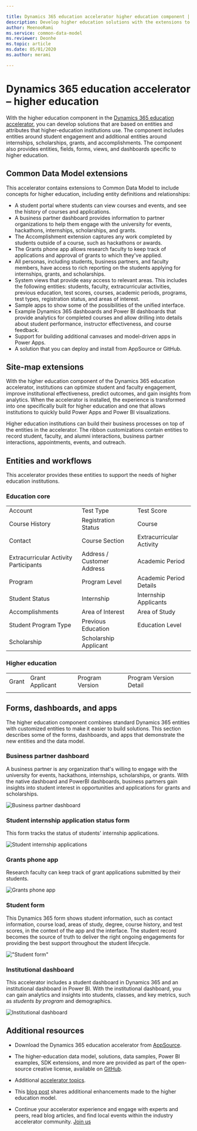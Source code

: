```yaml
---

title: Dynamics 365 education accelerator higher education component | Microsoft Docs
description: Develop higher education solutions with the extensions to Common Data Model and the built-in forms, views, and dashboards of the Dynamics 365 education accelerator – higher education component.
author: MeenooRami
ms.service: common-data-model
ms.reviewer: Deonhe
ms.topic: article
ms.date: 05/01/2020
ms.author: merami

---
```


# Dynamics 365 education accelerator – higher education

With the higher education component in the [Dynamics 365 education accelerator](https://appsource.microsoft.com/product/dynamics-365/mshied.highereducationcommondatamodel?tab=Overview), you can develop solutions that are based on entities and attributes that higher-education institutions use. The component includes entities around student engagement and additional entities around internships, scholarships, grants, and accomplishments. The component also provides entities, fields, forms, views, and dashboards specific to higher education.

## Common Data Model extensions

This accelerator contains extensions to Common Data Model to include concepts for higher education, including entity definitions and relationships:

- A student portal where students can view courses and events, and see the history of courses and applications.
- A business partner dashboard provides information to partner organizations to help them engage with the university for events, hackathons, internships, scholarships, and grants.
- The Accomplishment extension captures any work completed by students outside of a course, such as hackathons or awards.
- The Grants phone app allows research faculty to keep track of applications and approval of grants to which they've applied.
- All personas, including students, business partners, and faculty members, have access to rich reporting on the students applying for internships, grants, and scholarships.
- System views that provide easy access to relevant areas. This includes the following entities: students, faculty, extracurricular activities, previous education, test scores, courses, academic periods, programs, test types, registration status, and areas of interest.
- Sample apps to show some of the possibilities of the unified interface.
- Example Dynamics 365 dashboards and Power BI dashboards that provide analytics for completed courses and allow drilling into details about student performance, instructor effectiveness, and course feedback.
- Support for building additional canvases and model-driven apps in Power Apps.
- A solution that you can deploy and install from AppSource or GitHub.

## Site-map extensions

With the higher education component of the Dynamics 365 education accelerator, institutions can optimize student and faculty engagement, improve institutional effectiveness, predict outcomes, and gain insights from analytics. When the accelerator is installed, the experience is transformed into one specifically built for higher education and one that allows institutions to quickly build Power Apps and Power BI visualizations.

Higher education institutions can build their business processes on top of the entities in the accelerator. The ribbon customizations contain entities to record student, faculty, and alumni interactions, business partner interactions, appointments, events, and outreach.

## Entities and workflows

This accelerator provides these entities to support the needs of higher education institutions.

### Education core

|   |  |                        |
| ------------- | ------------- |----------|
| Account  | Test Type  | Test Score|
| Course History  | Registration Status  | Course |
| Contact |Course Section |Extracurricular Activity |
|Extracurricular Activity Participants |Address / Customer Address |Academic Period |
|Program |Program Level |Academic Period Details |
|Student Status |Internship |Internship Applicants   |
|Accomplishments |Area of Interest |Area of Study |
|Student Program Type |Previous Education |Education Level |
|Scholarship |Scholarship Applicant | |

### Higher education

|   |  |                        |     |
| ------------- | ------------- |----------|-----------|
| Grant  | Grant Applicant  | Program Version | Program Version Detail|
||||


## Forms, dashboards, and apps

The higher education component combines standard Dynamics 365 entities with customized entities to make it easier to build solutions. This section describes some of the forms, dashboards, and apps that demonstrate the new entities and the data model.

### Business partner dashboard

A business partner is any organization that's willing to engage with the university for events, hackathons, internships, scholarships, or grants. With the native dashboard and PowerBI dashboards, business partners gain insights into student interest in opportunities and applications for grants and scholarships.

![Business partner dashboard](media/businesspartnerdashboard.png "Business partner dashboard")

### Student internship application status form

This form tracks the status of students' internship applications.

![Student internship applications](media/studentintershipapplication.png "Student internship applications")

### Grants phone app

Research faculty can keep track of grant applications submitted by their students. 

![Grants phone app](media/grantsphoneapp.png "Grants phone app")

### Student form

This Dynamics 365 form shows student information, such as contact information, course load, areas of study, degree, course history, and test scores, in the context of the app and the interface. The student record becomes the source of truth to deliver the right ongoing engagements for providing the best support throughout the student lifecycle.
<!--note from editor: That last sentence was confusing at "source of truth and engagement". I tried to rework it, but you might be able to do it better. Consider taking out "source of truth" and saying something clearer. -->

!["Student form"](media/hied-student.png "Student form")

### Institutional dashboard

This accelerator includes a student dashboard in Dynamics 365 and an institutional dashboard in Power BI. With the institutional dashboard, you can gain analytics and insights into students, classes, and key metrics, such as *students by program* and demographics.

![Institutional dashboard](media/hied-dashboard.png "Institutional dashboard")

## Additional resources

- Download the Dynamics 365 education accelerator from [AppSource](https://appsource.microsoft.com/en-us/product/dynamics-365/mshied.educationcommondatamodel?tab=Overview).

- The higher-education data model, solutions, data samples, Power BI examples, SDK extensions, and more are provided as part of the open-source creative license, available on [GitHub](https://github.com/microsoft/Industry-Accelerator-Education/releases).

- Additional [accelerator topics](https://community.dynamics.com/365/b/dynamics365isvsuccess/archive/2018/08/01/dynamics-365-brings-industry-focus-through-the-microsoft-power-platform-and-solution-accelerators). 

- This [blog post](https://cloudblogs.microsoft.com/dynamics365/bdm/2020/01/21/enhancements-to-dynamics-365-higher-education-accelerator-now-available/) shares additional enhancements made to the higher education model. 

- Continue your accelerator experience and engage with experts and peers, read blog articles, and find local events within the industry accelerator community. [Join us](https://community.dynamics.com/365/industry-accelerators)
